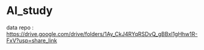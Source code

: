 # AI_study
data repo :
https://drive.google.com/drive/folders/1Ay_CkJ4RYqRSDvQ_gBBxl1gHhw1R-FxV?usp=share_link
